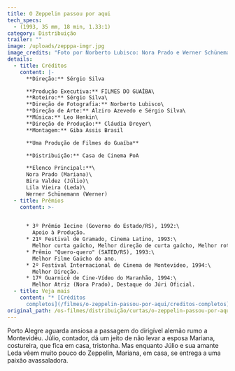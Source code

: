 ```yaml
---
title: O Zeppelin passou por aqui
tech_specs:
  - (1993, 35 mm, 18 min, 1.33:1)
category: Distribuição
trailer: ""
image: /uploads/zepppa-imgr.jpg
image_credits: "Foto por Norberto Lubisco: Nora Prado e Werner Schünemann"
details:
  - title: Créditos
    content: |-
      **Direção:** Sérgio Silva

      **Produção Executiva:** FILMES DO GUAÍBA\
      **Roteiro:** Sérgio Silva\
      **Direção de Fotografia:** Norberto Lubisco\
      **Direção de Arte:** Alziro Azevedo e Sérgio Silva\
      **Música:** Leo Henkin\
      **Direção de Produção:** Cláudia Dreyer\
      **Montagem:** Giba Assis Brasil

      **Uma Produção de Filmes do Guaíba**

      **Distribuição:** Casa de Cinema PoA

      **Elenco Principal:**\
      Nora Prado (Mariana)\
      Bira Valdez (Júlio)\
      Lila Vieira (Leda)\
      Werner Schünemann (Werner)
  - title: Prêmios
    content: >-
      

      * 3º Prêmio Iecine (Governo do Estado/RS), 1992:\
        Apoio à Produção.
      * 21º Festival de Gramado, Cinema Latino, 1993:\
        Melhor curta gaúcho, Melhor direção de curta gaúcho, Melhor roteiro nacional.
      * Prêmio "Quero-quero" (SATED/RS), 1993:\
        Melhor Filme Gaúcho do ano.
      * 2º Festival Internacional de Cinema de Montevideo, 1994:\
        Melhor Direção.
      * 17º Guarnicê de Cine-Vídeo do Maranhão, 1994:\
        Melhor Atriz (Nora Prado), Destaque do Júri Oficial.
  - title: Veja mais
    content: "* [C﻿réditos
      completos](/filmes/o-zeppelin-passou-por-aqui/creditos-completos)"
original_path: /os-filmes/distribuição/curtas/o-zeppelin-passou-por-aqui.html
---
```

Porto Alegre aguarda ansiosa a passagem do dirigível alemão rumo a Montevidéu. Júlio, contador, dá um jeito de não levar a esposa Mariana, costureira, que fica em casa, tristonha. Mas enquanto Júlio e sua amante Leda vêem muito pouco do Zeppelin, Mariana, em casa, se entrega a uma paixão avassaladora.